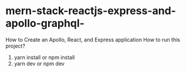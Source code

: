 # mern-stack-reactjs-express-and-apollo-graphql-
How to Create an Apollo, React, and Express application
How to run this project?
1. yarn install or npm install
2. yarn dev or npm dev
